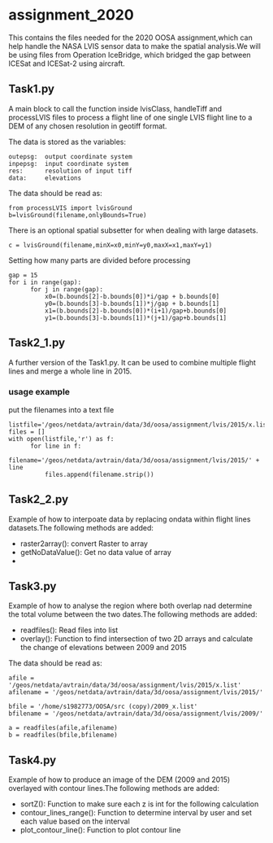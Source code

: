 # assignment_2020
This contains the files needed for the 2020 OOSA assignment,which can help handle the NASA LVIS sensor data to make the spatial analysis.We will be using files from Operation IceBridge, which bridged the gap between ICESat and ICESat-2 using aircraft.
## Task1.py
A main block to call the function inside lvisClass, handleTiff and processLVIS files to process a flight line of one single LVIS flight line to a DEM of any chosen resolution in geotiff format.

The data is stored as the variables:

    outepsg:  output coordinate system
    inpepsg:  input coordinate system
    res:      resolution of input tiff
    data:     elevations 

The data should be read as:

    from processLVIS import lvisGround
    b=lvisGround(filename,onlyBounds=True)

There is an optional spatial subsetter for when dealing with large datasets.
    
    c = lvisGround(filename,minX=x0,minY=y0,maxX=x1,maxY=y1)
 
Setting how many parts are divided before processing

    gap = 15
    for i in range(gap):
          for j in range(gap):
              x0=(b.bounds[2]-b.bounds[0])*i/gap + b.bounds[0]
              y0=(b.bounds[3]-b.bounds[1])*j/gap + b.bounds[1]
              x1=(b.bounds[2]-b.bounds[0])*(i+1)/gap+b.bounds[0]
              y1=(b.bounds[3]-b.bounds[1])*(j+1)/gap+b.bounds[1]

## Task2_1.py
A further version of the Task1.py. It can be used to combine multiple flight lines and merge a whole line in 2015.

### usage example
put the filenames into a text file

    listfile='/geos/netdata/avtrain/data/3d/oosa/assignment/lvis/2015/x.list'
    files = []
    with open(listfile,'r') as f:
          for line in f:
              filename='/geos/netdata/avtrain/data/3d/oosa/assignment/lvis/2015/' + line
              files.append(filename.strip())
              
## Task2_2.py
Example of how to interpoate data by replacing ondata within flight lines datasets.The following methods are added:

- raster2array():   convert Raster to array
- getNoDataValue(): Get no data value of array
- 

## Task3.py
Example of how to analyse the region where both overlap nad determine the total volume between the two dates.The following methods are added:

- readfiles():  Read files into list
- overlay():    Function to find intersection of two 2D arrays and calculate the change of elevations between 2009 and 2015

The data should be read as:

    afile = '/geos/netdata/avtrain/data/3d/oosa/assignment/lvis/2015/x.list'
    afilename = '/geos/netdata/avtrain/data/3d/oosa/assignment/lvis/2015/' 
    
    bfile = '/home/s1982773/OOSA/src (copy)/2009_x.list'
    bfilename = '/geos/netdata/avtrain/data/3d/oosa/assignment/lvis/2009/'
    
    a = readfiles(afile,afilename)
    b = readfiles(bfile,bfilename)
## Task4.py
Example of how to produce an image of the DEM (2009 and 2015) overlayed with contour lines.The following methods are added:

- sortZ():                  Function to make sure each z is int for the following calculation
- contour_lines_range():    Function to determine interval by user and set each value based on the interval
- plot_contour_line():      Function to plot contour line 

    
